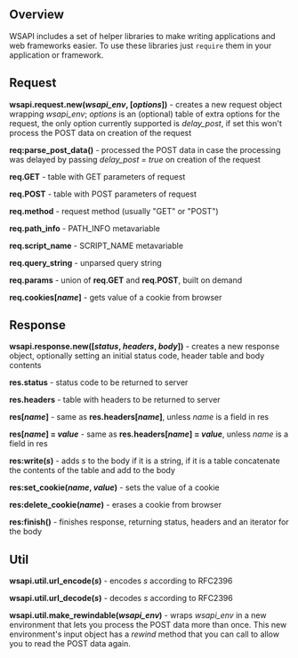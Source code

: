 ## Overview

WSAPI includes a set of helper libraries to make writing applications and web frameworks easier.
To use these libraries just `require` them in your application or framework.

## Request

**wsapi.request.new(*wsapi_env*, [*options*])** - creates a new request object wrapping *wsapi_env*; *options* is an (optional) table of extra options
for the request, the only option currently supported is *delay_post*, if set
this won't process the POST data on creation of the request

**req:parse_post_data()** - processed the POST data in case the processing
was delayed by passing *delay_post = true* on creation of the request

**req.GET** - table with GET parameters of request

**req.POST** - table with POST parameters of request

**req.method** - request method (usually "GET" or "POST") 

**req.path_info** - PATH_INFO metavariable

**req.script_name** - SCRIPT_NAME metavariable

**req.query_string** - unparsed query string

**req.params** - union of **req.GET** and **req.POST**, built on demand

**req.cookies[*name*]** - gets value of a cookie from browser

## Response

**wsapi.response.new([*status*, *headers*, *body*])** - creates a new response
object, optionally setting an initial status code, header table and body contents

**res.status** - status code to be returned to server

**res.headers** - table with headers to be returned to server

**res[*name*]** - same as **res.headers[*name*]**, unless *name* is a field in res

**res[*name*] = _value_** - same as **res.headers[*name*] = _value_**, unless *name* is
a field in res

**res:write(*s*)** - adds *s* to the body if it is a string, if it is a table
concatenate the contents of the table and add to the body

**res:set_cookie(*name*, *value*)** - sets the value of a cookie

**res:delete_cookie(*name*)** - erases a cookie from browser

**res:finish()** - finishes response, returning status, headers and an iterator for the body

## Util

**wsapi.util.url_encode(*s*)** - encodes *s* according to RFC2396

**wsapi.util.url_decode(*s*)** - decodes *s* according to RFC2396

**wsapi.util.make\_rewindable(*wsapi\_env*)** - wraps *wsapi\_env* in a new
environment that lets you process the POST data more than once. This new
environment's input object has a *rewind* method that you can call to allow you to read
the POST data again.

